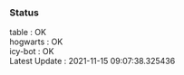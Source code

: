 ### Status


table : OK  
hogwarts : OK  
icy-bot : OK  
Latest Update : 2021-11-15 09:07:38.325436
